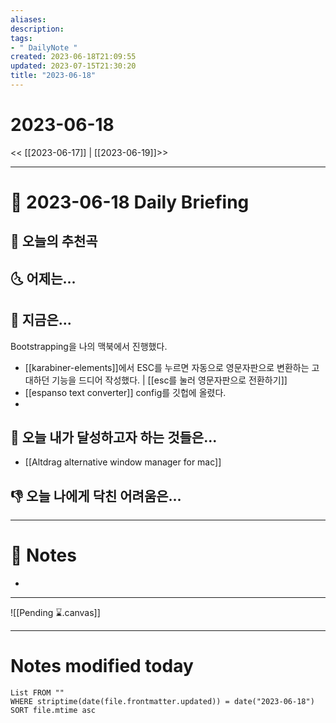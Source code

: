```yaml
---
aliases: 
description:
tags:
- " DailyNote "
created: 2023-06-18T21:09:55
updated: 2023-07-15T21:30:20
title: "2023-06-18"
---
```


# 2023-06-18

<< [[2023-06-17]] | [[2023-06-19]]>>

---

# 📅 2023-06-18 Daily Briefing

## 🎵 오늘의 추천곡

## 🌜 어제는...

## 🙌 지금은...

Bootstrapping을 나의 맥북에서 진행했다. 
- [[karabiner-elements]]에서 ESC를 누르면 자동으로 영문자판으로 변환하는 고대하던 기능을 드디어 작성했다. | [[esc를 눌러 영문자판으로 전환하기]]
- [[espanso text converter]] config를 깃헙에 올렸다.
- 

## 🚀 오늘 내가 달성하고자 하는 것들은...

- [[Altdrag alternative window manager for mac]]

## 👎 오늘 나에게 닥친 어려움은...

---

# 📝 Notes

- 

___

![[Pending ⌛.canvas]]

---

# Notes modified today

```dataview
List FROM "" 
WHERE striptime(date(file.frontmatter.updated)) = date("2023-06-18") 
SORT file.mtime asc
```
